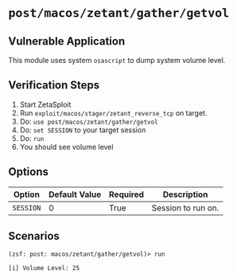 # `post/macos/zetant/gather/getvol`

## Vulnerable Application

This module uses system `osascript` to dump system volume level.

## Verification Steps

  1. Start ZetaSploit
  2. Run `exploit/macos/stager/zetant_reverse_tcp` on target.
  3. Do: `use post/macos/zetant/gather/getvol`
  4. Do: `set SESSION` to your target session
  5. Do: `run`
  6. You should see volume level

## Options

| Option    | Default Value | Required | Description        |
|-----------|---------------|----------|--------------------|
| `SESSION` | 0             | True     | Session to run on. |

## Scenarios

```
(zsf: post: macos/zetant/gather/getvol)> run

[i] Volume Level: 25
```

